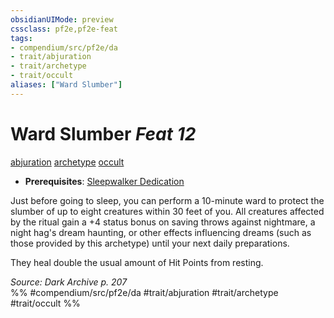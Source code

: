```yaml
---
obsidianUIMode: preview
cssclass: pf2e,pf2e-feat
tags:
- compendium/src/pf2e/da
- trait/abjuration
- trait/archetype
- trait/occult
aliases: ["Ward Slumber"]
---
```

# Ward Slumber  *Feat 12*  
[abjuration](../../Rules/traits/abjuration.md)  [archetype](../../Rules/traits/archetype.md)  [occult](../../Rules/traits/occult.md)  

- **Prerequisites**: [Sleepwalker Dedication](sleepwalker-dedication-da.md)

Just before going to sleep, you can perform a 10-minute ward to protect the slumber of up to eight creatures within 30 feet of you. All creatures affected by the ritual gain a +4 status bonus on saving throws against nightmare, a night hag's dream haunting, or other effects influencing dreams (such as those provided by this archetype) until your next daily preparations.

They heal double the usual amount of Hit Points from resting.

*Source: Dark Archive p. 207*  
%% #compendium/src/pf2e/da #trait/abjuration #trait/archetype #trait/occult %%